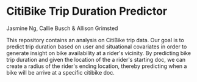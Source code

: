 # CitiBike Trip Duration Predictor 

Jasmine Ng, Callie Busch & Allison Grimsted

This repository contains an analysis on CitiBike trip data. Our goal is to predict trip duration based on user and 
situational covariates in order to generate insight on bike availability at a rider's vicinity. By predicting bike 
trip duration and given the location of the a rider's starting doc, we can create a radius of the rider's ending 
location, thereby predicting when a bike will be arrive at a specific citibike doc. 

